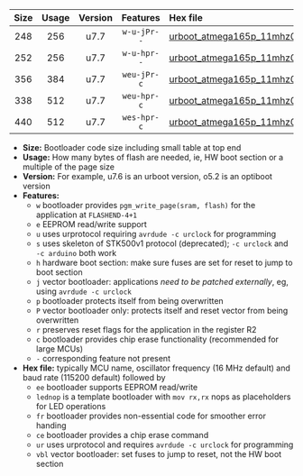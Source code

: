 |Size|Usage|Version|Features|Hex file|
|:-:|:-:|:-:|:-:|:--|
|248|256|u7.7|`w-u-jPr--`|[urboot_atmega165p_11mhz0592_19200bps_lednop_ur_vbl.hex](https://raw.githubusercontent.com/stefanrueger/urboot.hex/main/mcus/atmega165p/fcpu_11mhz0592/19200_bps/urboot_atmega165p_11mhz0592_19200bps_lednop_ur_vbl.hex)|
|252|256|u7.7|`w-u-hpr--`|[urboot_atmega165p_11mhz0592_19200bps_lednop_fr_ur.hex](https://raw.githubusercontent.com/stefanrueger/urboot.hex/main/mcus/atmega165p/fcpu_11mhz0592/19200_bps/urboot_atmega165p_11mhz0592_19200bps_lednop_fr_ur.hex)|
|356|384|u7.7|`weu-jPr-c`|[urboot_atmega165p_11mhz0592_19200bps_ee_lednop_fr_ce_ur_vbl.hex](https://raw.githubusercontent.com/stefanrueger/urboot.hex/main/mcus/atmega165p/fcpu_11mhz0592/19200_bps/urboot_atmega165p_11mhz0592_19200bps_ee_lednop_fr_ce_ur_vbl.hex)|
|338|512|u7.7|`weu-hpr-c`|[urboot_atmega165p_11mhz0592_19200bps_ee_lednop_fr_ce_ur.hex](https://raw.githubusercontent.com/stefanrueger/urboot.hex/main/mcus/atmega165p/fcpu_11mhz0592/19200_bps/urboot_atmega165p_11mhz0592_19200bps_ee_lednop_fr_ce_ur.hex)|
|440|512|u7.7|`wes-hpr-c`|[urboot_atmega165p_11mhz0592_19200bps_ee_lednop_fr_ce.hex](https://raw.githubusercontent.com/stefanrueger/urboot.hex/main/mcus/atmega165p/fcpu_11mhz0592/19200_bps/urboot_atmega165p_11mhz0592_19200bps_ee_lednop_fr_ce.hex)|

- **Size:** Bootloader code size including small table at top end
- **Usage:** How many bytes of flash are needed, ie, HW boot section or a multiple of the page size
- **Version:** For example, u7.6 is an urboot version, o5.2 is an optiboot version
- **Features:**
  + `w` bootloader provides `pgm_write_page(sram, flash)` for the application at `FLASHEND-4+1`
  + `e` EEPROM read/write support
  + `u` uses urprotocol requiring `avrdude -c urclock` for programming
  + `s` uses skeleton of STK500v1 protocol (deprecated); `-c urclock` and `-c arduino` both work
  + `h` hardware boot section: make sure fuses are set for reset to jump to boot section
  + `j` vector bootloader: applications *need to be patched externally*, eg, using `avrdude -c urclock`
  + `p` bootloader protects itself from being overwritten
  + `P` vector bootloader only: protects itself and reset vector from being overwritten
  + `r` preserves reset flags for the application in the register R2
  + `c` bootloader provides chip erase functionality (recommended for large MCUs)
  + `-` corresponding feature not present
- **Hex file:** typically MCU name, oscillator frequency (16 MHz default) and baud rate (115200 default) followed by
  + `ee` bootloader supports EEPROM read/write
  + `lednop` is a template bootloader with `mov rx,rx` nops as placeholders for LED operations
  + `fr` bootloader provides non-essential code for smoother error handing
  + `ce` bootloader provides a chip erase command
  + `ur` uses urprotocol and requires `avrdude -c urclock` for programming
  + `vbl` vector bootloader: set fuses to jump to reset, not the HW boot section
